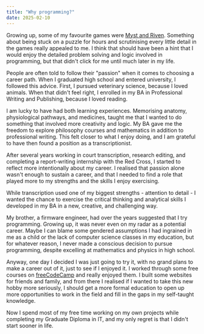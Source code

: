 ```yaml
---
title: "Why programming?"
date: 2025-02-10
---
```


Growing up, some of my favourite games were [Myst and Riven](https://cyan.com/games/). Something about being stuck on a puzzle for hours and scrutinising every little detail in the games really appealed to me. I think that should have been a hint that I would enjoy the detailed problem solving and logic involved in programming, but that didn't click for me until much later in my life.

People are often told to follow their "passion" when it comes to choosing a career path. When I graduated high school and entered university, I followed this advice. First, I pursued veterinary science, because I loved animals. When that didn't feel right, I enrolled in my BA in Professional Writing and Publishing, because I loved reading.

I am lucky to have had both learning experiences. Memorising anatomy, physiological pathways, and medicines, taught me that I wanted to do something that involved more creativity and logic. My BA gave me the freedom to explore philosophy courses and mathematics in addition to professional writing. This felt closer to what I enjoy doing, and I am grateful to have then found a position as a transcriptionist.

After several years working in court transcription, research editing, and completing a report-writing internship with the Red Cross, I started to reflect more intentionally about my career. I realised that passion alone wasn't enough to sustain a career, and that I needed to find a role that played more to my strengths and the skills I enjoy exercising.

While transcription used one of my biggest strengths - attention to detail - I wanted the chance to exercise the critical thinking and analytical skills I developed in my BA in a new, creative, and challenging way.

My brother, a firmware engineer, had over the years suggested that I try programming. Growing up, it was never even on my radar as a potential career. Maybe I can blame some gendered assumptions I had ingrained in me as a child or the lack of computer science classes in my education, but for whatever reason, I never made a conscious decision to pursue programming, despite excelling at mathematics and physics in high school.

Anyway, one day I decided I was just going to try it, with no grand plans to make a career out of it, just to see if I enjoyed it. I worked through some free courses on [freeCodeCamp](https://www.freecodecamp.org/) and really enjoyed them. I built some websites for friends and family, and from there I realised if I wanted to take this new hobby more seriously, I should get a more formal education to open up more opportunities to work in the field and fill in the gaps in my self-taught knowledge.

Now I spend most of my free time working on my own projects while completing my Graduate Diploma in IT, and my only regret is that I didn't start sooner in life.
